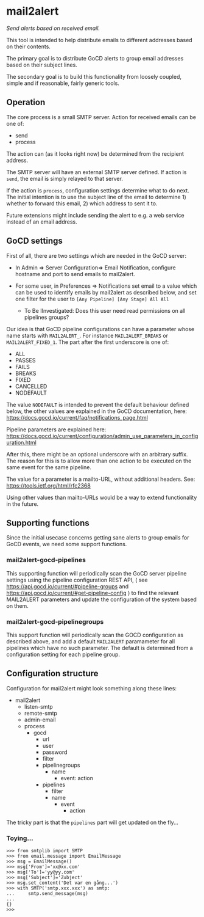# mail2alert
_Send alerts based on received email._

This tool is intended to help distribute emails to
different addresses based on their contents.

The primary goal is to distribute GoCD alerts to
group email addresses based on their subject lines.

The secondary goal is to build this functionality
from loosely coupled, simple and if reasonable, fairly
generic tools.

## Operation

The core process is a small SMTP server. Action for received
emails can be one of:
  - send
  - process

The action can (as it looks right now) be determined from
the recipient address.

The SMTP server will have an external SMTP server defined.
If action is `send`, the email is simply relayed to that
server.

If the action is `process`, configuration settings determine
what to do next. The initial intention is to use the subject
line of the email to determine 1) whether to forward this
email, 2) which address to sent it to.

Future extensions might include sending the alert to e.g.
a web service instead of an email address.

## GoCD settings

First of all, there are two settings which are needed in the
GoCD server:
  - In Admin => Server Configuration=> Email Notification,
    configure hostname and port to send emails to mail2alert.

  - For some user, in Preferences => Notifications set email
    to a value which can be used to identify emails by
    mail2alert as described below, and set one filter for the
    user to `[Any Pipeline] [Any Stage] All All`
    - To Be IInvestigated: Does this user need read permissions on all
      pipelines groups?

Our idea is that GoCD pipeline configurations can have a
parameter whose name starts with `MAIL2ALERT_`. For instance
`MAIL2ALERT_BREAKS` or `MAIL2ALERT_FIXED_1`. The part after
the first underscore is one of:

  - ALL
  - PASSES
  - FAILS
  - BREAKS
  - FIXED
  - CANCELLED
  - NODEFAULT

The value `NODEFAULT` is intended to prevent the default
behaviour defined below, the other values are explained 
in the GoCD documentation, here:
https://docs.gocd.io/current/faq/notifications_page.html

Pipeline parameters are explained here:
https://docs.gocd.io/current/configuration/admin_use_parameters_in_configuration.html

After this, there might be an optional underscore with an
arbitrary suffix. The reason for this is to allow more than
one action to be executed on the same event for the same pipeline.

The value for a parameter is a mailto-URL, without additional headers.
See: https://tools.ietf.org/html/rfc2368

Using other values than mailto-URLs would be a way to extend functionality
in the future.

## Supporting functions

Since the initial usecase concerns getting sane alerts to
group emails for GoCD events, we need some support functions.

### mail2alert-gocd-pipelines

This supporting function will periodically scan the GoCD server pipeline 
settings using the pipeline configuration REST API, ( see
https://api.gocd.io/current/#pipeline-groups and
https://api.gocd.io/current/#get-pipeline-config )
to find the relevant MAIL2ALERT parameters and update the configuration
of the system based on them.

### mail2alert-gocd-pipelinegroups

This support function will periodically scan the GOCD configuration
as described above, and add a default `MAIL2ALERT` paramameter for
all pipelines which have no such parameter. The default is determined
from a configuration setting for each pipeline group.

## Configuration structure

Configuration for mail2alert might look something along these lines:

 - mail2alert
   - listen-smtp
   - remote-smtp
   - admin-email
   - process
     - gocd
       - url
       - user
       - password
       - filter
       - pipelinegroups
          - name
             - event: action
       - pipelines
          - filter
          - name
             - event
               - action

The tricky part is that the `pipelines` part will get updated on the fly...

### Toying...

    >>> from smtplib import SMTP
    >>> from email.message import EmailMessage
    >>> msg = EmailMessage()
    >>> msg['From']='xx@xx.com'
    >>> msg['To']='yy@yy.com'
    >>> msg['Subject']='Zubject'
    >>> msg.set_content('Det var en gång...')
    >>> with SMTP('smtp.xxx.xxx') as smtp:
    ...     smtp.send_message(msg)
    ... 
    {}
    >>> 


